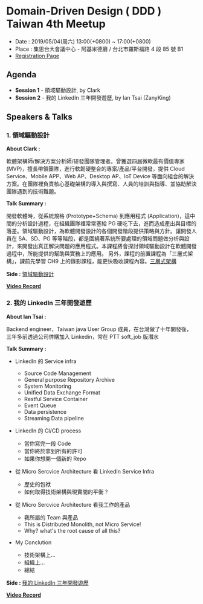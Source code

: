 # Domain-Driven Design ( DDD ) Taiwan 4th Meetup

- Date : 2019/05/04(周六) 13:00(+0800) ~ 17:00(+0800) 
- Place : 集思台大會議中心 - 阿基米德廳 / 台北市羅斯福路 4 段 85 號 B1
- [Registration Page](https://dddtaiwan.kktix.cc/events/dddtaiwan4thmeetup)

## Agenda 

- **Session 1** - 領域驅動設計, by Clark
- **Session 2** - 我的 LinkedIn 三年開發遊歷, by Ian Tsai (ZanyKing)

## Speakers & Talks

###  1. 領域驅動設計

**About Clark :**

軟體架構師/解決方案分析師/研發團隊管理者。曾獲選四屆微軟最有價值專家 (MVP)，擅長帶領團隊，進行軟韌硬整合的專案/產品/平台開發，提供 Cloud Service、Mobile APP、Web AP、Desktop AP、IoT Device 等面向組合的解決方案。在團隊裡負責核心基礎架構的導入與撰寫、人員的培訓與指導、並協助解決團隊遇到的技術難題。

**Talk Summary :**

開發軟體時，從系統規格 (Prototype+Schema) 到應用程式 (Application)，這中間的分析設計過程，在組織團隊裡常常塞給 PG 硬吃下去，進而造成產出與目標的落差。領域驅動設計，為軟體開發設計的各個開發階段提供策略與方針。讓開發人員在 SA、SD、PG 等等階段，都是圍繞著系統所要處理的領域問題做分析與設計，來開發出真正解決問題的應用程式。本課程將會探討領域驅動設計在軟體開發過程中，所能提供的幫助與實務上的應用。
另外，課程的前置課程為「三層式架構」，課前先學習 CH9 上的錄影課程，能更快吸收課程內容。[三層式架構](https://channel9.msdn.com/Series/three-tier-design)

**Side :** [領域驅動設計](https://www.slideshare.net/kimKao/ddd-byclark-chou)

**[Video Record](https://www.youtube.com/watch?v=gX5oB4fgX6U&fbclid=IwAR0w4AjAkpbJiwf_qrZCDHV2kGxGftgqzPd_Bf-c8w-ZDbvq6wuzB6xOzT8)**


### 2. 我的 LinkedIn 三年開發遊歷

**About Ian Tsai :**


Backend engineer，Taiwan java User Group 成員，在台灣做了十年開發後，三年多前透過公司併購加入 Linkedin，常在 PTT soft_job 版潛水

**Talk Summary :**
- LinkedIn 的 Service infra
  - Source Code Management
  - General purpose Repository Archive
  - System Monitoring
  - Unified Data Exchange Format
  - Restful Service Container
  - Event Queue
  - Data persistence
  - Streaming Data pipeline

- LinkedIn 的 CI/CD process
  - 當你寫完一段 Code
  - 當你終於拿到所有的許可
  - 如果你想開一個新的 Repo

- 從 Micro Sercvice Architecture 看 LinkedIn Service Infra
  - 歷史的包袱
  - 如何取得技術架構與現實間的平衡？

* 從 Micro Sercvice Architecture 看我工作的產品
  - 我所屬的 Team 與產品
  - This is Distributed Monolith, not Micro Service!
  - Why? what's the root cause of all this?

* My Conclution
  - 技術架構上...
  - 組織上...
  - 總結


**Side :** [我的 LinkedIn 三年開發遊歷](https://www.slideshare.net/kimKao/my-past3-yeasdeveloperjourneyatlinkedinbyiantsai)

**[Video Record](https://www.youtube.com/watch?v=oVqQLoiW4Hk&fbclid=IwAR28DrhHAviwltJsAY76QxkBlhEnRl0uuMDI5KBblu9NZ0pNr_NlYXWkj7A)**
